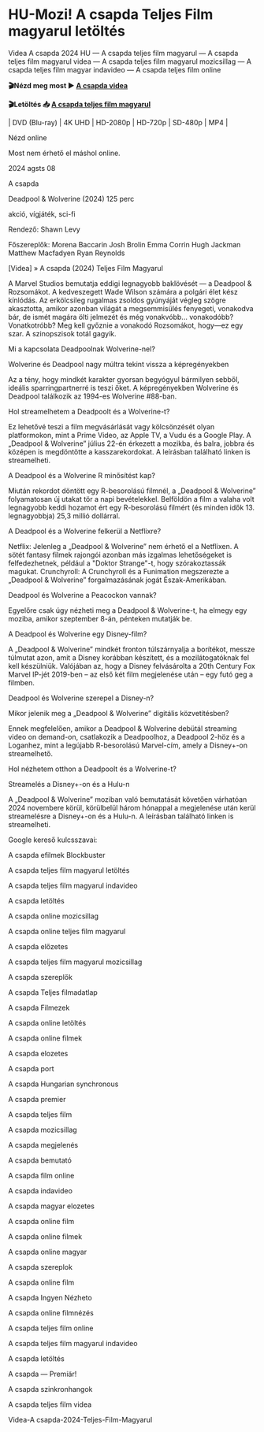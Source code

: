 # HU-Mozi! A csapda Teljes Film magyarul letöltés

Videa A csapda 2024 HU — A csapda teljes film magyarul — A csapda teljes film magyarul videa — A csapda teljes film magyarul mozicsillag — A csapda teljes film magyar indavideo — A csapda teljes film online

**🎬Nézd meg most ► [A csapda videa](https://is.gd/XsghBl)**

**🎬Letöltés 📥 [A csapda teljes film magyarul](https://is.gd/XsghBl)**


| DVD (Blu-ray) | 4K UHD | HD-2080p | HD-720p | SD-480p | MP4 |

Nézd online

Most nem érhető el máshol online.

2024 agsts 08

A csapda

Deadpool & Wolverine (2024) 125 perc

akció, vígjáték, sci-fi

Rendező: Shawn Levy

Főszereplők: Morena Baccarin Josh Brolin Emma Corrin Hugh Jackman Matthew Macfadyen Ryan Reynolds

[Videa] » A csapda (2024) Teljes Film Magyarul

A Marvel Studios bemutatja eddigi legnagyobb baklövését — a Deadpool & Rozsomákot. A kedveszegett Wade Wilson számára a polgári élet kész kínlódás. Az erkölcsileg rugalmas zsoldos gyúnyáját végleg szögre akasztotta, amikor azonban világát a megsemmisülés fenyegeti, vonakodva bár, de ismét magára ölti jelmezét és még vonakvóbb... vonakodóbb? Vonatkotróbb? Meg kell győznie a vonakodó Rozsomákot, hogy—ez egy szar. A szinopszisok totál gagyik.

Mi a kapcsolata Deadpoolnak Wolverine-nel?

Wolverine és Deadpool nagy múltra tekint vissza a képregényekben

Az a tény, hogy mindkét karakter gyorsan begyógyul bármilyen sebből, ideális sparringpartnerré is teszi őket. A képregényekben Wolverine és Deadpool találkozik az 1994-es Wolverine #88-ban.

Hol streamelhetem a Deadpoolt és a Wolverine-t?

Ez lehetővé teszi a film megvásárlását vagy kölcsönzését olyan platformokon, mint a Prime Video, az Apple TV, a Vudu és a Google Play. A „Deadpool & Wolverine” július 22-én érkezett a mozikba, és balra, jobbra és középen is megdöntötte a kasszarekordokat. A leírásban található linken is streamelheti.

A Deadpool és a Wolverine R minősítést kap?

Miután rekordot döntött egy R-besorolású filmnél, a „Deadpool & Wolverine” folyamatosan új utakat tör a napi bevételekkel. Belföldön a film a valaha volt legnagyobb keddi hozamot ért egy R-besorolású filmért (és minden idők 13. legnagyobbja) 25,3 millió dollárral.

A Deadpool és a Wolverine felkerül a Netflixre?

Netflix: Jelenleg a „Deadpool & Wolverine” nem érhető el a Netflixen. A sötét fantasy filmek rajongói azonban más izgalmas lehetőségeket is felfedezhetnek, például a "Doktor Strange"-t, hogy szórakoztassák magukat. Crunchyroll: A Crunchyroll és a Funimation megszerezte a „Deadpool & Wolverine” forgalmazásának jogát Észak-Amerikában.

Deadpool és Wolverine a Peacockon vannak?

Egyelőre csak úgy nézheti meg a Deadpool & Wolverine-t, ha elmegy egy moziba, amikor szeptember 8-án, pénteken mutatják be.

A Deadpool és Wolverine egy Disney-film?

A „Deadpool & Wolverine” mindkét fronton túlszárnyalja a borítékot, messze túlmutat azon, amit a Disney korábban készített, és a mozilátogatóknak fel kell készülniük. Valójában az, hogy a Disney felvásárolta a 20th Century Fox Marvel IP-jét 2019-ben – az első két film megjelenése után – egy futó geg a filmben.

Deadpool és Wolverine szerepel a Disney-n?

Mikor jelenik meg a „Deadpool & Wolverine” digitális közvetítésben?

Ennek megfelelően, amikor a Deadpool & Wolverine debütál streaming video on demand-on, csatlakozik a Deadpoolhoz, a Deadpool 2-höz és a Loganhez, mint a legújabb R-besorolású Marvel-cím, amely a Disney+-on streamelhető.

Hol nézhetem otthon a Deadpoolt és a Wolverine-t?

Streamelés a Disney+-on és a Hulu-n

A „Deadpool & Wolverine” moziban való bemutatását követően várhatóan 2024 novembere körül, körülbelül három hónappal a megjelenése után kerül streamelésre a Disney+-on és a Hulu-n. A leírásban található linken is streamelheti.

Google kereső kulcsszavai:

A csapda efilmek Blockbuster

A csapda teljes film magyarul letöltés

A csapda teljes film magyarul indavideo

A csapda letöltés

A csapda online mozicsillag

A csapda online teljes film magyarul

A csapda előzetes

A csapda teljes film magyarul mozicsillag

A csapda szereplők

A csapda Teljes filmadatlap

A csapda Filmezek

A csapda online letöltés

A csapda online filmek

A csapda elozetes

A csapda port

A csapda Hungarian synchronous

A csapda premier

A csapda teljes film

A csapda mozicsillag

A csapda megjelenés

A csapda bemutató

A csapda film online

A csapda indavideo

A csapda magyar elozetes

A csapda online film

A csapda online filmek

A csapda online magyar

A csapda szereplok

A csapda online film

A csapda Ingyen Nézheto

A csapda online filmnézés

A csapda teljes film online

A csapda teljes film magyarul indavideo

A csapda letöltés

A csapda — Premiär!

A csapda szinkronhangok

A csapda teljes film videa

Videa-A csapda-2024-Teljes-Film-Magyarul
